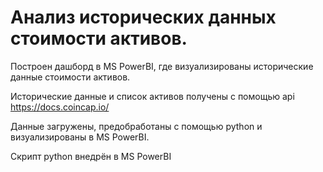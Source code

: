 # Анализ исторических данных стоимости активов.
Построен дашборд в MS PowerBI, где визуализированы исторические данные стоимости активов.

Исторические данные и список активов получены с помощью api https://docs.coincap.io/ 

Данные загружены, предобработаны с помощью python и визуализированы в MS PowerBI.

Скрипт python внедрён в MS PowerBI
